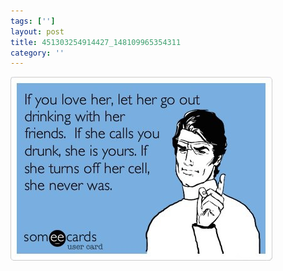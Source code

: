 ```yaml
---
tags: ['']
layout: post
title: 451303254914427_148109965354311
category: ''
---
```

![451303254914427_148109965354311](/uploads/2013-3-9-451303254914427_148109965354311.jpg)
